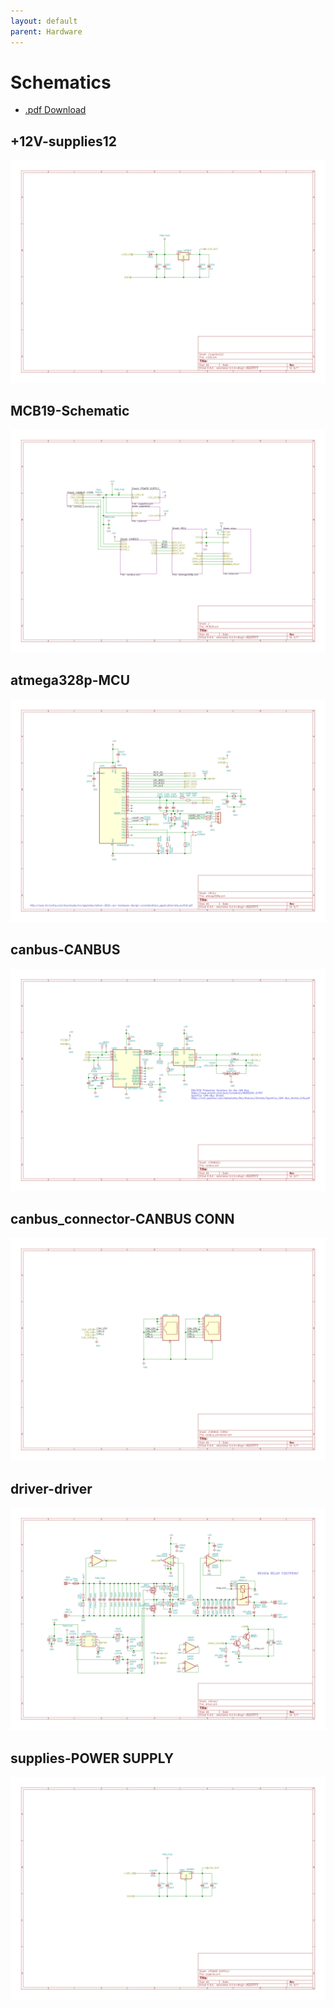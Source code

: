```yaml
---
layout: default
parent: Hardware
---
```


# Schematics

  - [.pdf Download](MCB19-Schematic.pdf)
## +12V-supplies12
<a href="+12V-supplies12.svg"><img src="+12V-supplies12.svg"></a>

## MCB19-Schematic
<a href="MCB19-Schematic.svg"><img src="MCB19-Schematic.svg"></a>

## atmega328p-MCU
<a href="atmega328p-MCU.svg"><img src="atmega328p-MCU.svg"></a>

## canbus-CANBUS
<a href="canbus-CANBUS.svg"><img src="canbus-CANBUS.svg"></a>

## canbus_connector-CANBUS CONN
<a href="canbus_connector-CANBUS CONN.svg"><img src="canbus_connector-CANBUS CONN.svg"></a>

## driver-driver
<a href="driver-driver.svg"><img src="driver-driver.svg"></a>

## supplies-POWER SUPPLY
<a href="supplies-POWER SUPPLY.svg"><img src="supplies-POWER SUPPLY.svg"></a>

